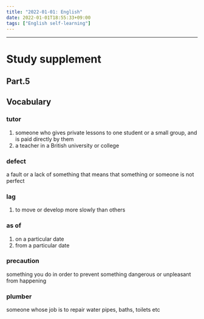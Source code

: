 ```yaml
---
title: "2022-01-01: English"
date: 2022-01-01T18:55:33+09:00
tags: ["English self-learning"]
---
```


---
# Study supplement
## Part.5
## Vocabulary
### tutor
1. someone who gives private lessons to one student or a small group, and is paid directly by them
2. a teacher in a British university or college

### defect
a fault or a lack of something that means that something or someone is not perfect

### lag
1. to move or develop more slowly than others

### as of
1. on a particular date
2. from a particular date

### precaution
something you do in order to prevent something dangerous or unpleasant from happening

### plumber
someone whose job is to repair water pipes, baths, toilets etc